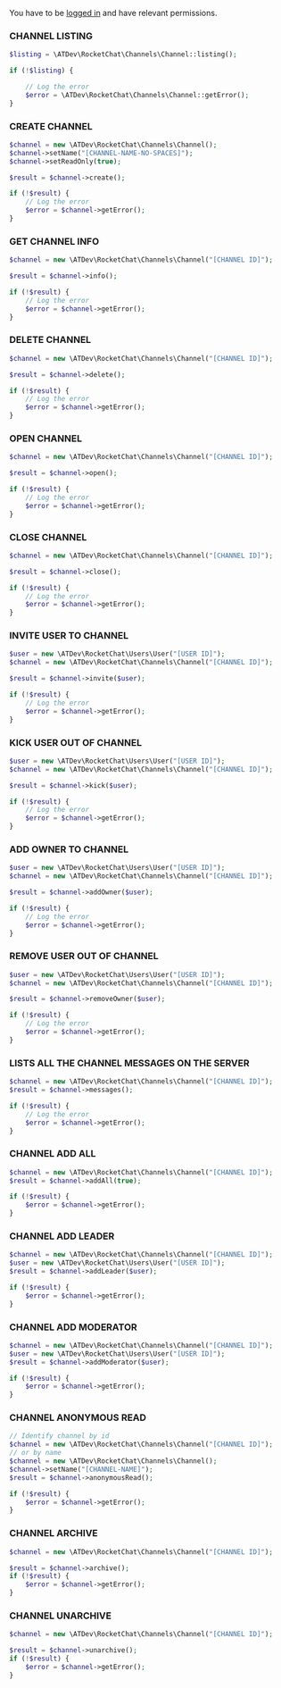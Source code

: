 You have to be [logged in](https://github.com/alekseykuleshov/rocket-chat#login) and have relevant permissions.

### CHANNEL LISTING

```php
$listing = \ATDev\RocketChat\Channels\Channel::listing();

if (!$listing) {

	// Log the error
	$error = \ATDev\RocketChat\Channels\Channel::getError();
}
```

### CREATE CHANNEL

```php
$channel = new \ATDev\RocketChat\Channels\Channel();
$channel->setName("[CHANNEL-NAME-NO-SPACES]");
$channel->setReadOnly(true);

$result = $channel->create();

if (!$result) {
	// Log the error
	$error = $channel->getError();
}
```

### GET CHANNEL INFO

```php
$channel = new \ATDev\RocketChat\Channels\Channel("[CHANNEL ID]");

$result = $channel->info();

if (!$result) {
	// Log the error
	$error = $channel->getError();
}
```

### DELETE CHANNEL

```php
$channel = new \ATDev\RocketChat\Channels\Channel("[CHANNEL ID]");

$result = $channel->delete();

if (!$result) {
	// Log the error
	$error = $channel->getError();
}
```

### OPEN CHANNEL

```php
$channel = new \ATDev\RocketChat\Channels\Channel("[CHANNEL ID]");

$result = $channel->open();

if (!$result) {
	// Log the error
	$error = $channel->getError();
}
```

### CLOSE CHANNEL

```php
$channel = new \ATDev\RocketChat\Channels\Channel("[CHANNEL ID]");

$result = $channel->close();

if (!$result) {
	// Log the error
	$error = $channel->getError();
}
```

### INVITE USER TO CHANNEL

```php
$user = new \ATDev\RocketChat\Users\User("[USER ID]");
$channel = new \ATDev\RocketChat\Channels\Channel("[CHANNEL ID]");

$result = $channel->invite($user);

if (!$result) {
	// Log the error
	$error = $channel->getError();
}
```

### KICK USER OUT OF CHANNEL

```php
$user = new \ATDev\RocketChat\Users\User("[USER ID]");
$channel = new \ATDev\RocketChat\Channels\Channel("[CHANNEL ID]");

$result = $channel->kick($user);

if (!$result) {
	// Log the error
	$error = $channel->getError();
}
```

### ADD OWNER TO CHANNEL

```php
$user = new \ATDev\RocketChat\Users\User("[USER ID]");
$channel = new \ATDev\RocketChat\Channels\Channel("[CHANNEL ID]");

$result = $channel->addOwner($user);

if (!$result) {
	// Log the error
	$error = $channel->getError();
}
```

### REMOVE USER OUT OF CHANNEL

```php
$user = new \ATDev\RocketChat\Users\User("[USER ID]");
$channel = new \ATDev\RocketChat\Channels\Channel("[CHANNEL ID]");

$result = $channel->removeOwner($user);

if (!$result) {
	// Log the error
	$error = $channel->getError();
}
```

### LISTS ALL THE CHANNEL MESSAGES ON THE SERVER

```php
$channel = new \ATDev\RocketChat\Channels\Channel("[CHANNEL ID]");
$result = $channel->messages();

if (!$result) {
    // Log the error
    $error = $channel->getError();
}
```

### CHANNEL ADD ALL
```php
$channel = new \ATDev\RocketChat\Channels\Channel("[CHANNEL ID]");
$result = $channel->addAll(true);

if (!$result) {
    $error = $channel->getError();
}
```

### CHANNEL ADD LEADER
```php
$channel = new \ATDev\RocketChat\Channels\Channel("[CHANNEL ID]");
$user = new \ATDev\RocketChat\Users\User("[USER ID]");
$result = $channel->addLeader($user);

if (!$result) {
    $error = $channel->getError();
}
```

### CHANNEL ADD MODERATOR
```php
$channel = new \ATDev\RocketChat\Channels\Channel("[CHANNEL ID]");
$user = new \ATDev\RocketChat\Users\User("[USER ID]");
$result = $channel->addModerator($user);

if (!$result) {
    $error = $channel->getError();
}
```

### CHANNEL ANONYMOUS READ
```php
// Identify channel by id
$channel = new \ATDev\RocketChat\Channels\Channel("[CHANNEL ID]");
// or by name
$channel = new \ATDev\RocketChat\Channels\Channel();
$channel->setName("[CHANNEL-NAME]");
$result = $channel->anonymousRead();

if (!$result) {
    $error = $channel->getError();
}
```

### CHANNEL ARCHIVE
```php
$channel = new \ATDev\RocketChat\Channels\Channel("[CHANNEL ID]");

$result = $channel->archive();
if (!$result) {
    $error = $channel->getError();
}
```

### CHANNEL UNARCHIVE
```php
$channel = new \ATDev\RocketChat\Channels\Channel("[CHANNEL ID]");

$result = $channel->unarchive();
if (!$result) {
    $error = $channel->getError();
}
```
